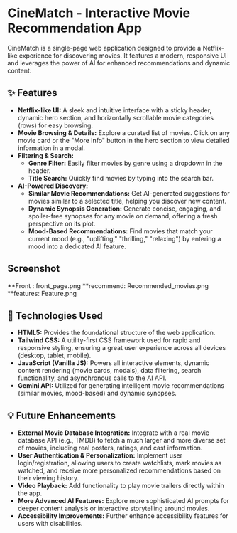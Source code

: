 # CineMatch - Interactive Movie Recommendation App

CineMatch is a single-page web application designed to provide a Netflix-like experience for discovering movies. It features a modern, responsive UI and leverages the power of AI for enhanced recommendations and dynamic content.

## ✨ Features

* **Netflix-like UI:** A sleek and intuitive interface with a sticky header, dynamic hero section, and horizontally scrollable movie categories (rows) for easy browsing.
* **Movie Browsing & Details:** Explore a curated list of movies. Click on any movie card or the "More Info" button in the hero section to view detailed information in a modal.
* **Filtering & Search:**
    * **Genre Filter:** Easily filter movies by genre using a dropdown in the header.
    * **Title Search:** Quickly find movies by typing into the search bar.
* **AI-Powered Discovery:**
    * **Similar Movie Recommendations:** Get AI-generated suggestions for movies similar to a selected title, helping you discover new content.
    * **Dynamic Synopsis Generation:** Generate concise, engaging, and spoiler-free synopses for any movie on demand, offering a fresh perspective on its plot.
    * **Mood-Based Recommendations:** Find movies that match your current mood (e.g., "uplifting," "thrilling," "relaxing") by entering a mood into a dedicated AI feature.

## Screenshot
  **Front : front_page.png
  **recommend: Recommended_movies.png
  **features: Feature.png
  
## 🚀 Technologies Used

* **HTML5:** Provides the foundational structure of the web application.
* **Tailwind CSS:** A utility-first CSS framework used for rapid and responsive styling, ensuring a great user experience across all devices (desktop, tablet, mobile).
* **JavaScript (Vanilla JS):** Powers all interactive elements, dynamic content rendering (movie cards, modals), data filtering, search functionality, and asynchronous calls to the AI API.
* **Gemini API:** Utilized for generating intelligent movie recommendations (similar movies, mood-based) and dynamic synopses.

## 💡 Future Enhancements

* **External Movie Database Integration:** Integrate with a real movie database API (e.g., TMDB) to fetch a much larger and more diverse set of movies, including real posters, ratings, and cast information.
* **User Authentication & Personalization:** Implement user login/registration, allowing users to create watchlists, mark movies as watched, and receive more personalized recommendations based on their viewing history.
* **Video Playback:** Add functionality to play movie trailers directly within the app.
* **More Advanced AI Features:** Explore more sophisticated AI prompts for deeper content analysis or interactive storytelling around movies.
* **Accessibility Improvements:** Further enhance accessibility features for users with disabilities.
